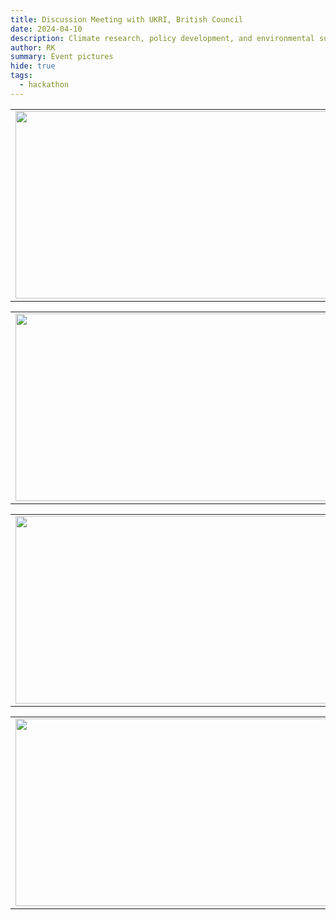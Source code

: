 ```yaml
---
title: Discussion Meeting with UKRI, British Council
date: 2024-04-10
description: Climate research, policy development, and environmental sustainability initiatives
author: RK 
summary: Event pictures
hide: true
tags:
  - hackathon
---
```


<table>
  <tr>
    <td><img src='{{ "/static/img/photo/BHC_1.jpg" | url }}' width="500" height="300"></td>
    <td><img src='{{ "/static/img/photo/BHC_4.jpg" | url }}' width="500" height="300"></td>
  </tr>   
</table>

<table>
  <tr>
    <td><img src='{{ "/static/img/photo/BHC_2.jpg" | url }}' width="500" height="300"></td>
    <td><img src='{{ "/static/img/photo/BHC_5.jpg" | url }}' width="500" height="300"></td>
  </tr>   
</table>

<table>
  <tr>
    <td><img src='{{ "/static/img/photo/BHC_3.jpg" | url }}' width="500" height="300"></td>
    <td><img src='{{ "/static/img/photo/BHC_6.jpg" | url }}' width="500" height="300"></td>
  </tr>   
</table>

<table>
  <tr>
    <td><img src='{{ "/static/img/photo/BHC_7.jpg" | url }}' width="500" height="300"></td>
    <td><img src='{{ "/static/img/photo/BHC_8.jpg" | url }}' width="500" height="300"></td>
  </tr>   
</table>
